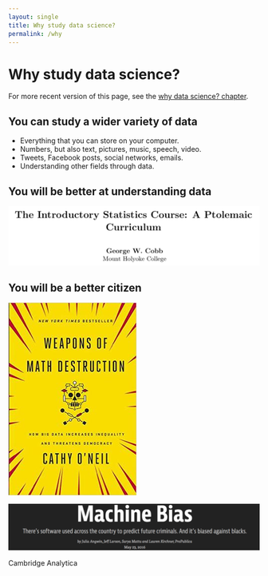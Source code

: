 ```yaml
---
layout: single
title: Why study data science?
permalink: /why
---
```


# Why study data science?

For more recent version of this page, see the [why data science? chapter](chapters/01/why-data-science).

## You can study a wider variety of data

* Everything that you can store on your computer.
* Numbers, but also text, pictures, music, speech, video.
* Tweets, Facebook posts, social networks, emails.
* Understanding other fields through data.

## You will be better at understanding data

![](images/ptolemaic.png)

## You will be a better citizen

![](images/Weapons_of_Math_Destruction.jpg)

![](images/propublica.png)

Cambridge Analytica

